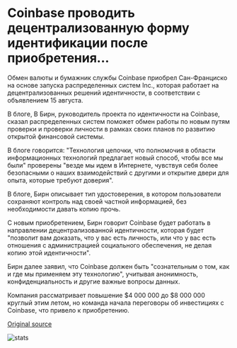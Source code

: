 # Coinbase проводить децентрализованную форму идентификации после приобретения...

Обмен валюты и бумажник службы Coinbase приобрел Сан-Франциско на основе запуска распределенных систем Inc., которая работает на децентрализованных решений идентичности, в соответствии с объявлением 15 августа.

В блоге, B Бирн, руководитель проекта по идентичности на Coinbase, сказал распределенных систем поможет обмен работы по новым путям проверки и проверки личности в рамках своих планов по развитию открытой финансовой системы.

В блоге говорится: "Технология цепочки, что полномочия в области информационных технологий предлагает новый способ, чтобы все мы были" проверены "везде мы идем в Интернете, чувствуя себя более безопасными о наших взаимодействий с другими и открытие двери для опыта, которые требуют доверия".

В блоге, Бирн описывает тип удостоверения, в котором пользователи сохраняют контроль над своей частной информацией, без необходимости давать копию прочь.

С новым приобретением, Бирн говорит Coinbase будет работать в направлении децентрализованной идентичности, которая будет "позволит вам доказать, что у вас есть личность, или что у вас есть отношения с администрацией социального обеспечения, не делая копию этой идентичности".

Бирн далее заявил, что Coinbase должен быть "сознательным о том, как и где мы применяем эту технологию", учитывая анонимность, конфиденциальность и другие важные вопросы данных.

Компания рассматривает повышение $4 000 000 до $8 000 000 круглый этим летом, но команда начала переговоры об инвестициях с Coinbase, что привело к приобретению.

[Original source](https://cointelegraph.com/news/coinbase-to-pursue-decentralized-form-of-identification-following-acquisition)

![stats](https://c.statcounter.com/11760860/0/a89fa40b/1/ "stats")